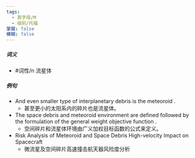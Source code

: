 ```yaml
---
tags:
  - 首字母/M
  - 级别/托福
掌握: false
模糊: false
---
```

##### 词义
- #词性/n  流星体
##### 例句
- And even smaller type of interplanetary debris is the meteoroid .
	- 甚至更小的太阳系内的碎片也是流星体。
- The space debris and meteoroid environment are defined followed by the formulation of the general weight objective function .
	- 空间碎片和流星体环境由广义加权目标函数的公式来定义。
- Risk Analysis of Meteoroid and Space Debris High-velocity Impact on Spacecraft
	- 微流星及空间碎片高速撞击航天器风险度分析
